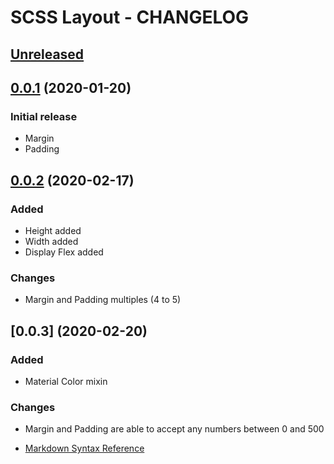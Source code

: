 # SCSS Layout - CHANGELOG

<a name="0.0.1"></a>

## [Unreleased]

## [0.0.1] (2020-01-20)
### Initial release
- Margin
- Padding

## [0.0.2] (2020-02-17)
### Added
- Height added
- Width added
- Display Flex added
### Changes
- Margin and Padding multiples (4 to 5)

## [0.0.3] (2020-02-20)
### Added
- Material Color mixin
### Changes
- Margin and Padding are able to accept any numbers between 0 and 500

[unreleased]: https://github.com/ferreirarubens/scss-layout/compare/v0.0.1...HEAD
[0.0.1]: https://github.com/ferreirarubens/scss-layout/compare/v0.0.1...v0.0.1
[0.0.2]: https://github.com/ferreirarubens/scss-layout/compare/v0.0.1...v0.0.2
[0.0.2]: https://github.com/ferreirarubens/scss-layout/compare/v0.0.2...v0.0.3

* [Markdown Syntax Reference](https://help.github.com/articles/markdown-basics/)